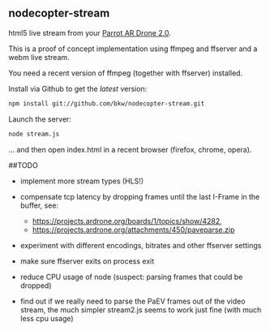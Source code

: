 ## nodecopter-stream

html5 live stream from your 
[Parrot AR Drone 2.0](http://ardrone2.parrot.com/).

This is a proof of concept implementation using ffmpeg and ffserver and
a webm live stream.

You need a recent version of ffmpeg (together with ffserver) installed.


Install via Github to get the *latest* version:

```bash
npm install git://github.com/bkw/nodecopter-stream.git
```

Launch the server:
```bash
node stream.js
```

... and then open index.html in a recent browser (firefox, chrome, opera).


##TODO

* implement more stream types (HLS!)

* compensate tcp latency by dropping frames until the last I-Frame in the
  buffer, see:
  * https://projects.ardrone.org/boards/1/topics/show/4282,
  * https://projects.ardrone.org/attachments/450/paveparse.zip

* experiment with different encodings, bitrates and other ffserver settings

* make sure ffserver exits on process exit

* reduce CPU usage of node (suspect: parsing frames that could be dropped)

* find out if we really need to parse the PaEV frames out of the video
  stream, the much simpler stream2.js seems to work just fine
  (with much less cpu usage)
